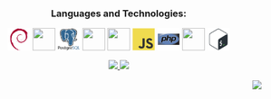 <div align="center">

### Languages and Technologies:

<img src="https://github.com/devicons/devicon/blob/master/icons/debian/debian-original.svg" title="Debian" alt="Debian" width="40" height="40"/>    <img src="https://cdn.jsdelivr.net/gh/devicons/devicon/icons/java/java-original.svg" width="40" height="40"/>    <img src=https://github.com/devicons/devicon/blob/master/icons/postgresql/postgresql-original-wordmark.svg  width="40" height="40"/>    <img src="https://cdn.jsdelivr.net/gh/devicons/devicon/icons/c/c-original.svg" width="40" height="40"/>    <img src="https://cdn.jsdelivr.net/gh/devicons/devicon/icons/python/python-original.svg" width="40" height="40"/>    <img src="https://github.com/devicons/devicon/blob/master/icons/javascript/javascript-original.svg" title="JavaScript" alt="JavaScript" width="40" height="40"/>    <img src="https://github.com/devicons/devicon/blob/master/icons/php/php-original.svg" title="PHP" alt="PHP" width="40" height="40"/>    <img src="https://cdn.jsdelivr.net/gh/devicons/devicon/icons/git/git-original.svg" width="40" height="40"/>    <img src=https://github.com/devicons/devicon/blob/master/icons/bash/bash-original.svg  width="40" height="40"/> 
 

<div>
  <a href="https://github.com/josefreitas788"/>
  <img height="180em" src="https://github-readme-stats.vercel.app/api/?username=josefreitas788&theme=react&include_all_commits=true&count_private=true"/>
  <img height="180em" src="https://github-readme-stats.vercel.app/api/top-langs/?username=josefreitas788&theme=react&layout=compact&langs_count=6"/>
</div>
<br/>
  
<div align="right">
    <a href="https://www.linkedin.com/in/josefreitas788/" target="_blank"><img src="https://img.shields.io/badge/-LinkedIn-%230077B5?style=for-the-badge&logo=linkedin&logoColor=white" target="_blank"></a> 
</div>
